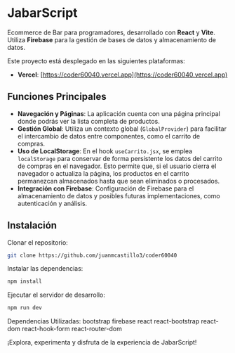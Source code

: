 # JabarScript

Ecommerce de Bar para programadores, desarrollado con **React** y **Vite**. Utiliza **Firebase** para la gestión de bases de datos y almacenamiento de datos.  

Este proyecto está desplegado en las siguientes plataformas:

- **Vercel**: [https://coder60040.vercel.app](https://coder60040.vercel.app)

## Funciones Principales

- **Navegación y Páginas**: La aplicación cuenta con una página principal donde podrás ver la lista completa de productos.
- **Gestión Global**: Utiliza un contexto global (`GlobalProvider`) para facilitar el intercambio de datos entre componentes, como el carrito de compras.
- **Uso de LocalStorage**: En el hook `useCarrito.jsx`, se emplea `localStorage` para conservar de forma persistente los datos del carrito de compras en el navegador. Esto permite que, si el usuario cierra el navegador o actualiza la página, los productos en el carrito permanezcan almacenados hasta que sean eliminados o procesados.
- **Integración con Firebase**: Configuración de Firebase para el almacenamiento de datos y posibles futuras implementaciones, como autenticación y análisis.

## Instalación

Clonar el repositorio:

```bash
git clone https://github.com/juanmcastillo3/coder60040
```
Instalar las dependencias:
```bash
npm install
```
Ejecutar el servidor de desarrollo:
```bash
npm run dev
```
Dependencias Utilizadas:
bootstrap
firebase
react
react-bootstrap
react-dom
react-hook-form
react-router-dom

¡Explora, experimenta y disfruta de la experiencia de JabarScript!